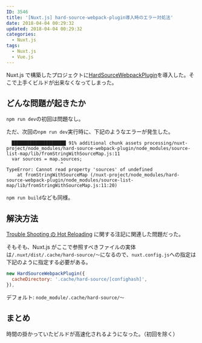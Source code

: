 ```yaml
---
ID: 3546
title: '[Nuxt.js] hard-source-webpack-plugin導入時のエラー対処法'
date: 2018-04-04 00:29:32
updated: 2018-04-04 00:29:32
categories:
  - Nuxt.js
tags:
  - Nuxt.js
  - Vue.js
---
```


Nuxt.js で構築したプロジェクトに[HardSourceWebpackPlugin](https://github.com/mzgoddard/hard-source-webpack-plugin)を導入した。そこで上手くビルドが出来なくなってしまった。

## どんな問題が起きたか

`npm run dev`の初回は問題なし。

ただ、次回の`npm run dev`実行時に、下記のようなエラーが発生した。

```
  ████████████████████ 91% additional chunk assets processing/nuxt-project/node_modules/hard-source-webpack-plugin/node_modules/source-list-map/lib/fromStringWithSourceMap.js:11
  var sources = map.sources;
                    ^
TypeError: Cannot read property 'sources' of undefined
    at fromStringWithSourceMap (/nuxt-project/node_modules/hard-source-webpack-plugin/node_modules/source-list-map/lib/fromStringWithSourceMap.js:11:20)
```

`npm run build`なども同様。

## 解決方法

[Trouble Shooting の Hot Reloading](https://github.com/mzgoddard/hard-source-webpack-plugin#hot-reloading-is-not-working) に関する注記に関連した問題だった。

そもそも、Nuxt.js がここで参照すべきファイルの実体は`/.nuxt/dist/.cache/hard-source/〜`になるので、`nuxt.config.js`への指定は下記のように指定する必要がある。

```js
new HardSourceWebpackPlugin({
  cacheDirectory: '.cache/hard-source/[confighash]',
}),
```

デフォルト: `node_module/.cache/hard-source/〜`

## まとめ

時間の掛かっていたビルドが高速化されるようになった。（初回を除く）
